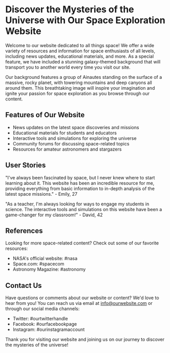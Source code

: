 <!--font:Playfair Display-->

# Discover the Mysteries of the Universe with Our Space Exploration Website

Welcome to our website dedicated to all things space! We offer a wide variety of resources and information for space enthusiasts of all levels, including news updates, educational materials, and more. As a special feature, we have included a stunning galaxy-themed background that will transport you to another world every time you visit our site.

Our background features a group of Ainautes standing on the surface of a massive, rocky planet, with towering mountains and deep canyons all around them. This breathtaking image will inspire your imagination and ignite your passion for space exploration as you browse through our content.

## Features of Our Website

- News updates on the latest space discoveries and missions
- Educational materials for students and educators
- Interactive tools and simulations for exploring the universe
- Community forums for discussing space-related topics
- Resources for amateur astronomers and stargazers

## User Stories

"I've always been fascinated by space, but I never knew where to start learning about it. This website has been an incredible resource for me, providing everything from basic information to in-depth analysis of the latest space missions." - Emily, 27

"As a teacher, I'm always looking for ways to engage my students in science. The interactive tools and simulations on this website have been a game-changer for my classroom!" - David, 42

## References

Looking for more space-related content? Check out some of our favorite resources:

- NASA's official website: #nasa
- Space.com: #spacecom
- Astronomy Magazine: #astronomy

## Contact Us

Have questions or comments about our website or content? We'd love to hear from you! You can reach us via email at [info@ourwebsite.com](mailto:info@ourwebsite.com) or through our social media channels:

- Twitter: #ourtwitterhandle
- Facebook: #ourfacebookpage
- Instagram: #ourinstagramaccount

Thank you for visiting our website and joining us on our journey to discover the mysteries of the universe!

<!--

Write me content for website with wallpaper which alt text is:

"A group of Ainautes standing on the surface of a massive, rocky planet, with towering mountains and deep canyons all around them."

The name/title of the page should not be 1:1 copy of the alt text but rather a real content of the website which is using this wallpaper.

- Use markdown format 
- Start with heading
- Heading should be short and concise
- The content should look like a real website 
- The website should not be about the wallpaper, wallpaper is just a related background
- Heading should be contain work "wallpaper" or "background"
- Include real sections like references, contact, user stories, etc. use things relevant to the page purpose.
- Feel free to use structure like headings, bullets, numbering, blockquotes, paragraphs, horizontal lines, etc.
- You can use formatting like bold or _italic_
- You can include UTF-8 emojis
- Links should be only #hash anchors (and you can refer to the document itself)
- Do not include images


---


# Explore the Wonders of Space with Our Galaxy-Themed Wallpaper

Welcome to our website dedicated to all things space! We offer a wide variety of resources and information for space enthusiasts of all levels, including news updates, educational materials, and more. But what better way to immerse yourself in the cosmos than with our stunning galaxy-themed wallpaper?

Our wallpaper features a group of Ainautes standing on the surface of a massive, rocky planet, with towering mountains and deep canyons all around them. This breathtaking image will transport you to another world every time you look at it, inspiring your imagination and igniting your passion for space exploration.

## Features of Our Wallpaper

- High-quality resolution for crystal-clear detail
- Compatible with most devices and screen sizes
- Easy to download and install
- Guaranteed to make your device stand out

## User Stories

"I've always been fascinated by space, but I never knew how to express that interest in my everyday life. With this wallpaper, I feel like I'm carrying a piece of the universe with me wherever I go." - Emily, 27

"As an amateur astronomer, I'm always looking for ways to stay connected to the cosmos. This wallpaper is the perfect reminder of why I fell in love with space in the first place." - David, 42

## References

Looking for more space-related content? Check out some of our favorite resources:

- NASA's official website: #nasa
- Space.com: #spacecom
- Astronomy Magazine: #astronomy

## Contact Us

Have questions or comments about our website or wallpaper? We'd love to hear from you! You can reach us via email at [info@ourwebsite.com](mailto:info@ourwebsite.com) or through our social media channels:

- Twitter: #ourtwitterhandle
- Facebook: #ourfacebookpage
- Instagram: #ourinstagramaccount

Thank you for visiting our website and exploring the wonders of space with us!


---


Heading should not include word "wallpaper". The website should not be about the wallpaper itself, wallpaper is just a related background, rewrite whole content.


---


# Discover the Mysteries of the Universe with Our Space Exploration Website

Welcome to our website dedicated to all things space! We offer a wide variety of resources and information for space enthusiasts of all levels, including news updates, educational materials, and more. As a special feature, we have included a stunning galaxy-themed background that will transport you to another world every time you visit our site.

Our background features a group of Ainautes standing on the surface of a massive, rocky planet, with towering mountains and deep canyons all around them. This breathtaking image will inspire your imagination and ignite your passion for space exploration as you browse through our content.

## Features of Our Website

- News updates on the latest space discoveries and missions
- Educational materials for students and educators
- Interactive tools and simulations for exploring the universe
- Community forums for discussing space-related topics
- Resources for amateur astronomers and stargazers

## User Stories

"I've always been fascinated by space, but I never knew where to start learning about it. This website has been an incredible resource for me, providing everything from basic information to in-depth analysis of the latest space missions." - Emily, 27

"As a teacher, I'm always looking for ways to engage my students in science. The interactive tools and simulations on this website have been a game-changer for my classroom!" - David, 42

## References

Looking for more space-related content? Check out some of our favorite resources:

- NASA's official website: #nasa
- Space.com: #spacecom
- Astronomy Magazine: #astronomy

## Contact Us

Have questions or comments about our website or content? We'd love to hear from you! You can reach us via email at [info@ourwebsite.com](mailto:info@ourwebsite.com) or through our social media channels:

- Twitter: #ourtwitterhandle
- Facebook: #ourfacebookpage
- Instagram: #ourinstagramaccount

Thank you for visiting our website and joining us on our journey to discover the mysteries of the universe!

-->
